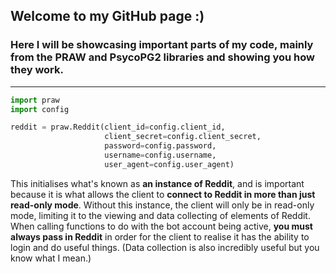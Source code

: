 ## Welcome to my GitHub page :)
### Here I will be showcasing important parts of my code, mainly from the PRAW and PsycoPG2 libraries and showing you how they work.
***

```python
import praw
import config

reddit = praw.Reddit(client_id=config.client_id,
                     client_secret=config.client_secret,
                     password=config.password,
                     username=config.username,
                     user_agent=config.user_agent)
```

This initialises what's known as **an instance of Reddit**, and is important because it is what allows the client to **connect to Reddit in more than just read-only mode**. Without this instance, the client will only be in read-only mode, limiting it to the viewing and data collecting of elements of Reddit. When calling functions to do with the bot account being active, **you must always pass in Reddit** in order for the client to realise it has the ability to login and do useful things. (Data collection is also incredibly useful but you know what I mean.)
